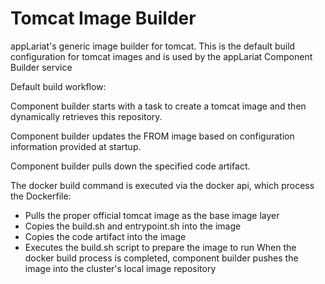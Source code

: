 # Tomcat Image Builder

appLariat's generic image builder for tomcat. This is the default build configuration for tomcat images and is used by the appLariat Component Builder service

Default build workflow:

Component builder starts with a task to create a tomcat image and then dynamically retrieves this repository.

Component builder updates the FROM image based on configuration information provided at startup.

Component builder pulls down the specified code artifact.
 
The docker build command is executed via the docker api, which process the Dockerfile:

- Pulls the proper official tomcat image as the base image layer
- Copies the build.sh and entrypoint.sh into the image
- Copies the code artifact into the image
- Executes the build.sh script to prepare the image to run When the docker build process is completed, component builder pushes the image into the cluster's local image repository
